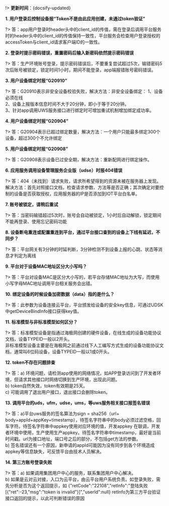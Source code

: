 
!> **更新时间**：{docsify-updated} 


**1. 用户登录后控制设备报“Token不是由此应用创建，未通过token验证”**

?> 答：app用户登录时header头中的client_id的传值，需在登录后调用平台服务时的header头中的client_id的传值保持一致性，平台服务会检查用户登录授权的accessToken与client_id请求客户端ID的一致性。


**2. 登录时提示密码错误，重置密码后输入新密码依然提示密码错误**

?> 答：生产环境账号登录，提示密码错误后，不要重复尝试超过5次，输错密码5次后账号被锁定，锁定时间1小时，期间不能登录，app端报错账号密码错误。


**3. 用户设备绑定时报“G20910”**

?> 答：G20910表示非安全设备校验失败，解决方法：非安全设备绑定：
	1、设备必须在线<br/>
	2、设备上报版本信息时间不大于20分钟，即小于等于20分钟。<br/>
	3、针对app调用UWS服务接口进行绑定时可增加重试机制增加绑定成功率。


**4. 用户设备绑定时报“G20904”**

?> 答：G20904表示已超过绑定数量，解决方法：一个用户只能最多绑定300个设备，超过300个不允许绑定

**5. 用户设备绑定时报“G20908”**

?> 答：G20908表示设备已过安全期，解决方法：重新配网进行绑定操作。


**6. 应用服务调用设备管理服务企业版（udse）时报404错误**

?> 答：404（未找到）请求失败，请求所希望得到的资源未被在服务器上发现。解决方法：首先对照接口文档，检查请求参数、方法等是否正确；其次确定对要控制的设备是否获取授权，应用服务器的IP是否添加到IOT平台白名单。


**7. 账号被锁定，请稍后重试**

?> 答：当密码输错超过5次时，账号会自动被锁定，1小时后自动解锁，锁定期间不能再登录、使用忘记密码功能

**8. 设备断电重连或配置重连到平台，通过平台接口查到的设备上下线有延迟，不同步？**

?> 答：平台网关有3分钟的时延判断，3分钟检测不到设备上报的心跳、状态等消息才判定为离线


**9. 平台对于设备MAC地址区分大小写吗？**

?> 答：平台对设备MAC是区分大小写的，若平台存储MAC地址为大写，而使用小写字母MAC地址调用平台相关服务会出错。

**10. 绑定设备的时候设备加密数据（data）指的是什么？**

?> 答：此参数为设备连接云平台，平台颁发给设备的安全key信息，可通过UDSK中getDeviceBindInfo接口获得key值。


**11. 标准模型与非标准模型如何区分？**

?> 答：标准模型设备是指通过海极网创建的硬件设备，在线生成的设备功能协议文档，设备TYPEID一般以2开头。<br/>
非标准模型设备主要是在海极网之前通过线下人工编写方式生成的设备功能协议文档，通常叫6位码设备，设备TYPEID一般以1或0开头。


**12. token不存在问题排查**

?> 答：a) 环境问题，请检测app使用的网络情况，如APP登录访问到了开发者环境，但请求其他接口时网络切换到生产环境，出现此问题。<br/>
b) token自然失效，token有效期是25天。<br/>
c) 可能调用了退出用户接口，退出接口会删除token。

**13. 调用平台的uds，ufm，udse，ums，等uws服务相关接口报签名错误**

?> 答：a)平台uws服务的签名算法为sign  = sha256（url+ body+appId+appKey+timestamp），待签名字符串中的body必须过滤空格，回车字符。待签名字符串中appkey使用对应环境的值，开发appkey 在联调，开发者环境中使用，生产使用生产appkey。待签名字符串中timestamp，最好是当前时间戳。url为接口地址，端口号之后的部分，不包括get方法的参数。<br/>
b) 签名错误还有一个原因，新申请的appId可能因为没有同步到各个环境造成appkey等信息缺失，可反馈平台由技术人员解决。

**14. 第三方账号登录失败**

?> 答：a) 如果调用集团用户中心的服务，联系集团用户中心解决。<br/>
b) 如果是云对云对接，入口为云平台，由云平台用户系统负责。如登录失败，需先分析是否为这个返回提示，如
{"retCode":"22108","retInfo":"登陆失败[{\"ret\":-23,\"msg\":\"token is invalid\"}]","userId":null}
retInfo为第三方平台验证接口返回的提示，以此可判断错误的原因




[^-^]:常用图片注释